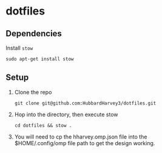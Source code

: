 # dotfiles

## Dependencies
Install `stow`
```
sudo apt-get install stow
```

## Setup
1. Clone the repo
    ```
    git clone git@github.com:HubbardHarvey3/dotfiles.git
    ```
2. Hop into the directory, then execute stow
    ```
    cd dotfiles && stow .
    ```

3. You will need to cp the hharvey.omp.json file into the $HOME/.config/omp file path to get the design working.
